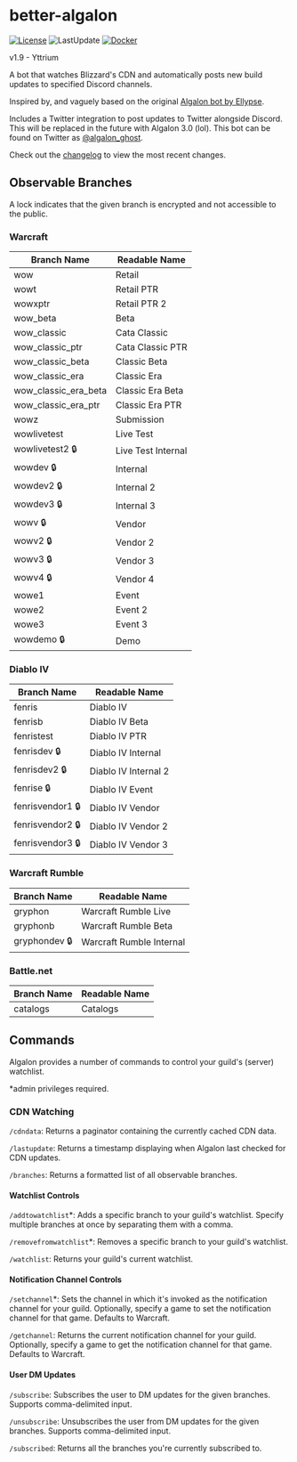 # better-algalon
[![License](https://img.shields.io/badge/License-Apache_2.0-blue.svg)](https://opensource.org/licenses/Apache-2.0) ![LastUpdate](https://img.shields.io/github/last-commit/Ghostamoose/better-algalon?style=flat-square) [![Docker](https://github.com/Ghostamoose/better-algalon/actions/workflows/docker-publish.yml/badge.svg)](https://github.com/Ghostamoose/better-algalon/actions/workflows/docker-publish.yml)

v1.9 - Yttrium

A bot that watches Blizzard's CDN and automatically posts new build updates to specified Discord channels.

Inspired by, and vaguely based on the original [Algalon bot by Ellypse](https://github.com/Ellypse/Algalon).

Includes a Twitter integration to post updates to Twitter alongside Discord. This will be replaced in the future with Algalon 3.0 (lol). This bot can be found on Twitter as [@algalon_ghost](https://algalon.ghst.tools/).

Check out the [changelog](CHANGELOG.md) to view the most recent changes.

## Observable Branches
A lock indicates that the given branch is encrypted and not accessible to the public.
### Warcraft
| Branch Name | Readable Name |
| ----------- | ----------- |
| wow | Retail |
| wowt | Retail PTR |
| wowxptr | Retail PTR 2 |
| wow_beta | Beta |
| wow_classic | Cata Classic |
| wow_classic_ptr | Cata Classic PTR |
| wow_classic_beta | Classic Beta |
| wow_classic_era | Classic Era |
| wow_classic_era_beta | Classic Era Beta |
| wow_classic_era_ptr | Classic Era PTR |
| wowz | Submission |
| wowlivetest | Live Test |
| wowlivetest2 :lock: | Live Test Internal |
| wowdev :lock: | Internal |
| wowdev2 :lock: | Internal 2 |
| wowdev3 :lock: | Internal 3 |
| wowv :lock: | Vendor |
| wowv2 :lock: | Vendor 2 |
| wowv3 :lock: | Vendor 3 |
| wowv4 :lock: | Vendor 4 |
| wowe1 | Event |
| wowe2 | Event 2 |
| wowe3 | Event 3 |
| wowdemo :lock: | Demo |

### Diablo IV
| Branch Name | Readable Name |
| ----------- | ----------- |
| fenris | Diablo IV |
| fenrisb | Diablo IV Beta |
| fenristest | Diablo IV PTR |
| fenrisdev :lock: | Diablo IV Internal |
| fenrisdev2 :lock: | Diablo IV Internal 2 |
| fenrise :lock: | Diablo IV Event |
| fenrisvendor1 :lock: | Diablo IV Vendor |
| fenrisvendor2 :lock: | Diablo IV Vendor 2 |
| fenrisvendor3 :lock: | Diablo IV Vendor 3 |

### Warcraft Rumble
| Branch Name | Readable Name |
| ----------- | ----------- |
| gryphon | Warcraft Rumble Live |
| gryphonb | Warcraft Rumble Beta |
| gryphondev :lock: | Warcraft Rumble Internal |

### Battle.net
| Branch Name | Readable Name |
| ----------- | ----------- |
| catalogs | Catalogs |

## Commands

Algalon provides a number of commands to control your guild's (server) watchlist.

\*admin privileges required.

### CDN Watching

`/cdndata`: Returns a paginator containing the currently cached CDN data.

`/lastupdate`: Returns a timestamp displaying when Algalon last checked for CDN updates.

`/branches`: Returns a formatted list of all observable branches.

#### Watchlist Controls

`/addtowatchlist`*: Adds a specific branch to your guild's watchlist. Specify multiple branches at once by separating them with a comma.

`/removefromwatchlist`*: Removes a specific branch to your guild's watchlist.

`/watchlist`: Returns your guild's current watchlist.

#### Notification Channel Controls

`/setchannel`*: Sets the channel in which it's invoked as the notification channel for your guild. Optionally, specify a game to set the notification channel for that game. Defaults to Warcraft.

`/getchannel`: Returns the current notification channel for your guild. Optionally, specify a game to get the notification channel for that game. Defaults to Warcraft.

#### User DM Updates

`/subscribe`: Subscribes the user to DM updates for the given branches. Supports comma-delimited input.

`/unsubscribe`: Unsubscribes the user from DM updates for the given branches. Supports comma-delimited input.

`/subscribed`: Returns all the branches you're currently subscribed to.

